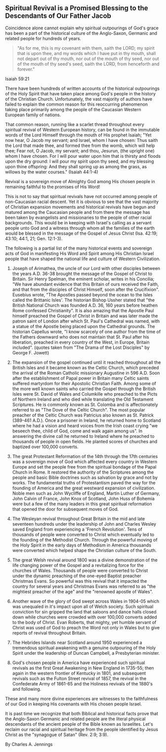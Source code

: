 ## Spiritual Revival is a Promised Blessing to the Descendants of Our Father Jacob

Coincidence alone cannot explain why spiritual outpourings of God's grace has been a part of the historical culture of the Anglo-Saxon, Germanic and related people for hundreds of years.

>"As for me, this is my covenant with them, saith the LORD; my spirit that is upon thee, and my words which I have put in thy mouth, shall not depart out of thy mouth, nor out of the mouth of thy seed, nor out of the mouth of thy seed's seed, saith the LORD, from henceforth and forever."

Isaiah 59:21

There have been hundreds of written accounts of the historical outpourings of the Holy Spirit that have taken place among God's people in the history of the Christian Church.  Unfortunately, the vast majority of  authors have failed to explain the common reason for this reoccurring phenomenon taking place primarily among the people of the Caucasian Western European family of nations.

That common reason, running like a scarlet thread throughout every spiritual revival of Western European history, can be found in the immutable words of the Lord Himself through the mouth of His prophet Isaiah; "Yet now hear, O Jacob my servant; and Israel, whom I have chosen:  Thus saith the Lord that made thee, and formed thee from the womb, which will help thee; Fear not, O Jacob, my servant; and thou, Jesurun, (the upright one) whom I have chosen. For I will pour water upon him that is thirsty and floods upon the dry ground:  I will pour my spirit upon thy seed, and my blessing upon thine offspring: And they shall spring up as among the grass, as willows by the water courses." (Isaiah 44:1-4)

Revival is a sovereign move of Almighty God among His chosen people in remaining faithful to the promises of His Word!
 
This is not to say that spiritual revivals have not occurred among people of non-Caucasian racial descent.  Yet it is obvious to see that the vast majority of Christian expansion movements and historical revivals have begun and matured among the Caucasian people and from there the message has been taken by evangelists and missionaries to the people of other racial backgrounds.  This would be in keeping with Israel's calling as a servant people unto God and a witness through whom all the families of the earth would be blessed in the message of the Gospel of Jesus Christ (Isa. 42:19; 43:10; 44:1, 21; Gen. 12:1-3).

The following is a partial  list of the many historical events and sovereign acts of God in manifesting His Word and Spirit among His Christian Israel people that have shaped the national life and culture of Western Civilization.

1. Joseph of Arimathea, the uncle of our Lord with other disciples between the years A.D. 36-38 brought the message of the Gospel of Christ to Britain.  Sir Henry Spelman, the eminent scholar, writes in his Concilia; "We have abundant evidence that this Britain of ours received the Faith, and that from the disciples of Christ Himself, soon after the Crucifixion".  Eusebius wrote, "The Apostles passed beyond the ocean to the Isles called the Brittanic Isles'.   The historian Bishop Ussher stated that "the British National Church was founded A.D. 36, 160 years before heathen Rome confessed Christianity". It is also amazing that the Apostle Paul himself preached the Gospel of Christ in Britain and was later made the patron saint of London after which St. Paul's Cathedral was named, with a statue of the Apostle being placed upon the Cathedral grounds.  The historian Capellus wrote, "I know scarcely of one author from the time of the Fathers downward who does not maintain that St. Paul after his liberation, preached in every country of the West, in Europe, Britain included". (quotes taken from "The Drama of the Lost Disciples" by George F. Jowett)

2. The expansion of the gospel continued until it reached throughout all the British Isles and it became known as the Celtic Church, which preceded the arrival of the Roman Catholic missionary Augustine in 596 A.D. Soon after the establishment of Papal power in Britain many Celtic saints suffered martyrdom for their Apostolic Christian Faith.  Among some of the more well known saints who carried the Gospel through the British Isles were St. David of Wales and Columkille who preached to the Picts of Northern Ireland and who died while translating the Old Testament Scriptures.  He is commonly known as St. Colomba and is affectionately referred to as "The Dove of the Celtic Church".  The most popular preacher of the Celtic Church was Patricius also known as St. Patrick (389-461 A.D.).  Once a prisoner in Ireland, he returned home to Scotland where he had a vision and heard voices from the Irish coast crying "we beseech thee, child of God, come and walk again among us".  In answering the divine call he returned to Ireland where he preached to thousands of people in open fields.  He planted scores of churches and baptized over 100,000 converts.

3. The great Protestant Reformation of the 14th through the 17th centuries was a sovereign move of God which affected every country in Western Europe and set the people free from the spiritual bondage of the Papal Church in Rome.  It restored the authority of the Scriptures among the people and basic Bible doctrines such as salvation by grace and not by works.  The fundamental truths of Protestantism paved the way for the founding of America and the great westward expansion of civilization. Noble men such as John Wycliffe of England, Martin Luther of Germany, John Calvin of France, John Knox of Scotland, John Huss of Bohemia were but a few of the many leaders in this great spiritual reformation that opened the door for subsequent moves of God.

4. The Wesleyan revival throughout Great Britain in the mid and late seventeen hundreds under the leadership of John and Charles Wesley saved England from experiencing a 'French Revolution'.  Tens of thousands of people were converted to Christ which eventually led to the founding of the Methodist Church.  Through the powerful moving of the Holy Spirit in the early days of Methodism in America thousands were converted which helped shape the Christian culture of the South.

5. The great Welsh revival around 1800 was a divine demonstration of the life changing power of the Gospel and a revitalizing force for the churches of Wales.  Thousands of people were converted to Christ under the dynamic preaching of the one-eyed Baptist preacher Christmas Evans. So powerful was this revival that it impacted the country for several years and Christmas Evans was referred to as "the mightiest preacher of the age" and the "renowned apostle of Wales".

6. Another wave of the glory of God swept across Wales in 1904-05 which was unequaled in it's impact upon all of Welch society. Such spiritual conviction for sin gripped the land that saloons and dance halls closed down while churches were crowded with over 100,000 converts added to the body of Christ.  Evan Roberts, that mighty, yet humble servant of Christ was used of God to preach the Word not only in Wales but to give reports of revival throughout Britain.

7. The Hebrides Islands near Scotland around 1950 experienced a tremendous spiritual awakening with a genuine outpouring of the Holy Spirit under the leadership of Duncan Campbell, a Presbyterian minister.

8. God's chosen people in America have experienced such spiritual revivals as the first Great Awakening in New England in 1735-55; then again in the western frontier of Kentucky in 1801, and subsequent revivals such as the Fulton Street revival of 1857, the revival in the Confederate Army of 1861-65 and the Holiness revivals of the 1880's and following.

These and many more divine experiences are witnesses to the faithfulness of our God in keeping His covenants with His chosen people Israel.

It is past time we recognize that both Biblical and historical facts prove that the Anglo-Saxon Germanic and related people are the literal physical descendants of the ancient people of the Bible known as Israelites.  Let's reclaim our racial and spiritual heritage from the people identified by Jesus Christ as the "synagogue of Satan" (Rev. 2:9; 3:9).

By Charles A. Jennings